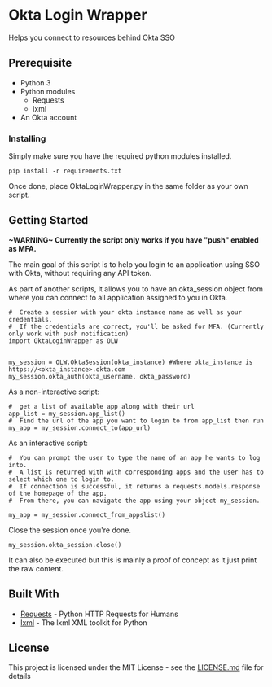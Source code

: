 # Okta Login Wrapper

Helps you connect to resources behind Okta SSO

## Prerequisite

* Python 3
* Python modules
    * Requests
    * lxml
* An Okta account 

### Installing

Simply make sure you have the required python modules installed. 

```
pip install -r requirements.txt
```
Once done, place OktaLoginWrapper.py in the same folder as your own script. 

## Getting Started

**\~WARNING\~ Currently the script only works if you have "push" enabled as MFA.**

The main goal of this script is to help you login to an application using SSO with Okta, without requiring any API token.

As part of another scripts, it allows you to have an okta_session object from where you can connect to all application assigned to you in Okta.


```
#  Create a session with your okta instance name as well as your credentials.
#  If the credentials are correct, you'll be asked for MFA. (Currently only work with push notification)
import OktaLoginWrapper as OLW


my_session = OLW.OktaSession(okta_instance) #Where okta_instance is https://<okta_instance>.okta.com
my_session.okta_auth(okta_username, okta_password)
```

As a non-interactive script:
```
#  get a list of available app along with their url
app_list = my_session.app_list()
#  Find the url of the app you want to login to from app_list then run
my_app = my_session.connect_to(app_url)
```

As an interactive script:
```
#  You can prompt the user to type the name of an app he wants to log into.
#  A list is returned with with corresponding apps and the user has to select which one to login to.
#  If connection is successful, it returns a requests.models.response of the homepage of the app.
#  From there, you can navigate the app using your object my_session.

my_app = my_session.connect_from_appslist()
```
Close the session once you're done.
```
my_session.okta_session.close()
```


It can also be executed but this is mainly a proof of concept as it just print the raw content.


## Built With

* [Requests](http://docs.python-requests.org/en/master/) - Python HTTP Requests for Humans
* [lxml](http://lxml.de/) - The lxml XML toolkit for Python

## License

This project is licensed under the MIT License - see the [LICENSE.md](LICENSE.md) file for details
